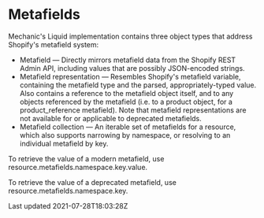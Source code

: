 # Metafields

Mechanic's Liquid implementation contains three object types that address Shopify's metafield system:

- Metafield — Directly mirrors metafield data from the Shopify REST Admin API, including values that are possibly JSON-encoded strings.
- Metafield representation — Resembles Shopify's metafield variable, containing the metafield type and the parsed, appropriately-typed value. Also contains a reference to the metafield object itself, and to any objects referenced by the metafield (i.e. to a product object, for a product\_reference metafield). Note that metafield representations are not available for or applicable to deprecated metafields.
- Metafield collection — An iterable set of metafields for a resource, which also supports narrowing by namespace, or resolving to an individual metafield by key.

To retrieve the value of a modern metafield, use resource.metafields.namespace.key.value.

To retrieve the value of a deprecated metafield, use resource.metafields.namespace.key.

Last updated 2021-07-28T18:03:28Z